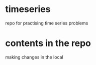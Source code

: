 # timeseries
repo for practising time series problems

# contents in the repo
making changes in the local
